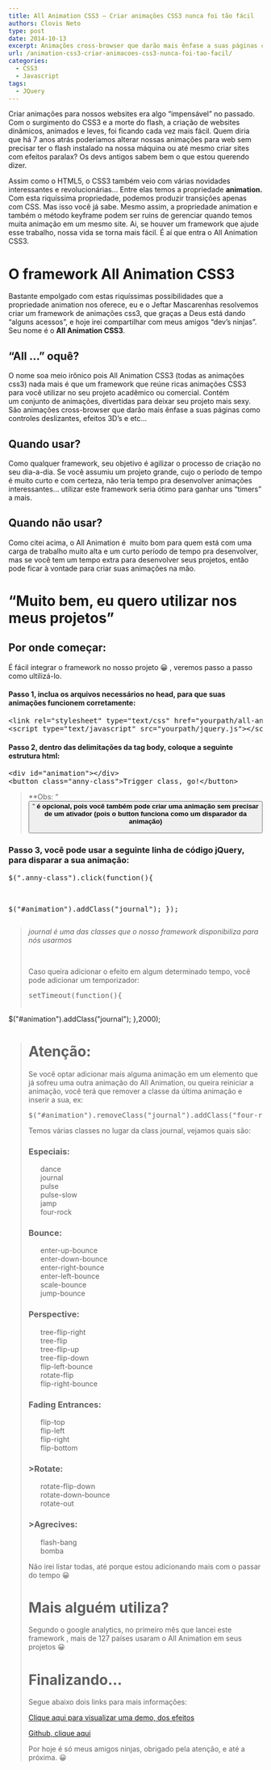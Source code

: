 ```yaml
---
title: All Animation CSS3 – Criar animações CSS3 nunca foi tão fácil
authors: Clovis Neto
type: post
date: 2014-10-13
excerpt: Animações cross-browser que darão mais ênfase a suas páginas como controles deslizantes, efeitos 3D’s, etc...
url: /animation-css3-criar-animacoes-css3-nunca-foi-tao-facil/
categories:
  - CSS3
  - Javascript
tags:
  - JQuery
---
```

Criar animações para nossos websites era algo &#8220;impensável&#8221; no passado. Com o surgimento do CSS3 e a morte do flash, a criação de websites dinâmicos, animados e leves, foi ficando cada vez mais fácil. Quem diria que há 7 anos atrás poderíamos alterar nossas animações para web sem precisar ter o flash instalado na nossa máquina ou até mesmo criar sites com efeitos paralax? Os devs antigos sabem bem o que estou querendo dizer.

Assim como o HTML5, o CSS3 também veio com várias novidades interessantes e revolucionárias&#8230; Entre elas temos a propriedade **animation.** Com esta riquíssima propriedade, podemos produzir transições apenas com CSS. Mas isso você já sabe. Mesmo assim, a propriedade animation e também o método keyframe podem ser ruins de gerenciar quando temos muita animação em um mesmo site. Ai, se houver um framework que ajude esse trabalho, nossa vida se torna mais fácil. É aí que entra o All Animation CSS3.

# O framework All Animation CSS3

Bastante empolgado com estas riquíssimas possibilidades que a propriedade animation nos oferece, eu e o Jeftar Mascarenhas resolvemos criar um framework de animações css3, que graças a Deus está dando &#8220;alguns acessos&#8221;, e hoje irei compartilhar com meus amigos &#8220;dev&#8217;s ninjas&#8221;. Seu nome é o **All Animation CSS3**.

## &#8220;All &#8230;&#8221; oquê?

O nome soa meio irônico pois All Animation CSS3 (todas as animações css3) nada mais é que um framework que reúne ricas animações CSS3 para você utilizar no seu projeto acadêmico ou comercial. Contém um conjunto de animações, divertidas para deixar seu projeto mais sexy. São animações cross-browser que darão mais ênfase a suas páginas como controles deslizantes, efeitos 3D’s e etc&#8230;

## Quando usar?

Como qualquer framework, seu objetivo é agilizar o processo de criação no seu dia-a-dia. Se você assumiu um projeto grande, cujo o período de tempo é muito curto e com certeza, não teria tempo pra desenvolver animações interessantes&#8230; utilizar este framework seria ótimo para ganhar uns &#8220;timers&#8221; a mais.

## Quando não usar?

Como citei acima, o All Animation é  muito bom para quem está com uma carga de trabalho muito alta e um curto período de tempo pra desenvolver, mas se você tem um tempo extra para desenvolver seus projetos, então pode ficar à vontade para criar suas animações na mão.

# &#8220;Muito bem, eu quero utilizar nos meus projetos&#8221;

## Por onde começar:

É fácil integrar o framework no nosso projeto 😀 , veremos passo a passo como ultilizá-lo.

#### Passo 1, inclua os arquivos necessários no head, para que suas animações funcionem corretamente:

<pre class="lang-html">&lt;link rel="stylesheet" type="text/css" href="yourpath/all-animation.css" /&gt;
&lt;script type="text/javascript" src="yourpath/jquery.js"&gt;&lt;/script&gt;</pre>

#### Passo 2, dentro das delimitações da tag body, coloque a seguinte estrutura html:

<pre class="lang-html">&lt;div id="animation"&gt;&lt;/div&gt;
&lt;button class="anny-class"&gt;Trigger class, go!&lt;/button&gt;</pre>

> **Obs: &#8220;<button>&#8221; **é opcional, pois você também pode criar uma animação sem precisar de um ativador (pois o button funciona como um disparador da animação)**</p></blockquote> 
> 
> ### Passo 3, você pode usar a seguinte linha de código jQuery, para disparar a sua animação:
> 
> <pre class="lang-javascript">$(".anny-class").click(function(){
 $("#animation").addClass("journal");
});
</pre>
> 
> _journal é uma das classes que o nosso framework disponibiliza para nós usarmos_
> 
> &nbsp;
> 
> Caso queira adicionar o efeito em algum determinado tempo, você pode adicionar um temporizador:
> 
> <pre class="lang-javascript">setTimeout(function(){
 $("#animation").addClass("journal");
},2000);
</pre>
> 
> # Atenção:
> 
> Se você optar adicionar mais alguma animação em um elemento que já sofreu uma outra animação do All Animation, ou queira reiniciar a animação, você terá que remover a classe da última animação e inserir a sua, ex:
> 
> <pre class="lang-javascript">$("#animation").removeClass("journal").addClass("four-rock");</pre>
> 
> Temos várias classes no lugar da class journal, vejamos quais são:
> 
> ### Especiais:
> 
> <ul class="task-list">
>   <li>
>     dance
>   </li>
>   <li>
>     journal
>   </li>
>   <li>
>     pulse
>   </li>
>   <li>
>     pulse-slow
>   </li>
>   <li>
>     jamp
>   </li>
>   <li>
>     four-rock
>   </li>
> </ul>
> 
> ### Bounce:
> 
> <ul class="task-list">
>   <li>
>     enter-up-bounce
>   </li>
>   <li>
>     enter-down-bounce
>   </li>
>   <li>
>     enter-right-bounce
>   </li>
>   <li>
>     enter-left-bounce
>   </li>
>   <li>
>     scale-bounce
>   </li>
>   <li>
>     jump-bounce
>   </li>
> </ul>
> 
> ### Perspective:
> 
> <ul class="task-list">
>   <li>
>     tree-flip-right
>   </li>
>   <li>
>     tree-flip
>   </li>
>   <li>
>     tree-flip-up
>   </li>
>   <li>
>     tree-flip-down
>   </li>
>   <li>
>     flip-left-bounce
>   </li>
>   <li>
>     rotate-flip
>   </li>
>   <li>
>     flip-right-bounce
>   </li>
> </ul>
> 
> ### Fading Entrances:
> 
> <ul class="task-list">
>   <li>
>     flip-top
>   </li>
>   <li>
>     flip-left
>   </li>
>   <li>
>     flip-right
>   </li>
>   <li>
>     flip-bottom
>   </li>
> </ul>
> 
> ### >Rotate:
> 
> <ul class="task-list">
>   <li>
>     rotate-flip-down
>   </li>
>   <li>
>     rotate-down-bounce
>   </li>
>   <li>
>     rotate-out
>   </li>
> </ul>
> 
> ### >Agrecives:
> 
> <ul class="task-list">
>   <li>
>     flash-bang
>   </li>
>   <li>
>     bomba
>   </li>
> </ul>
> 
> Não irei listar todas, até porque estou adicionando mais com o passar do tempo 😀
> 
> # 
> 
> # Mais alguém utiliza?
> 
> Segundo o google analytics, no primeiro mês que lancei este framework , mais de 127 países usaram o All Animation em seus projetos 😀
> 
> # Finalizando&#8230;
> 
> Segue abaixo dois links para mais informações:
> 
> <a title="Ir para à página do All Animation CSS3" href="https://clovisdasilvaneto.github.io/all-animation/" target="_blank">Clique aqui para visualizar uma demo, dos efeitos</a>
> 
> <a title="clique aqui para abrir o repositório no github" href="https://github.com/clovisdasilvaneto/all-animation" target="_blank">Github, clique aqui</a>
> 
> Por hoje é só meus amigos ninjas, obrigado pela atenção, e até a próxima. 😀